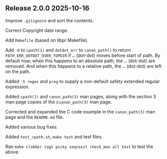 ## Release 2.0.0 2025-10-16

Improve `.gitignore` and sort the contents.

Correct Copyright date range.

Add `Makefile` (based on libpr Makefile).

Add `-D` to `cpath(1)` and `dotdot_err` to `canon_path()` to return
`PATH_ERR_DOTDOT_OVER_TOPDIR` if **..** (dot-dot) moves before start
of path.  By default now, when this happens to an absolute path,
the **..** (dot-dot) are removed.  And when  this happens to a
relative path, the **..** (dot-dot) are left on the path.

Added `-S regex` and `preg` to supply a non-default safety
extended regular expression.

Added `cpath(1)` and `canon_path(3)` man pages, along with
the section 3 man page copies of the c`canon_path(3)` man page.

Corrected and expanded the C code example in the `canon_path(3)` man
page and the `README.md` file.

Added various bug fixes.

Added `test_cpath.sh`, `make test` and test files.

Ran `make clobber tags picky seqcexit check_man all test` to test the above.
